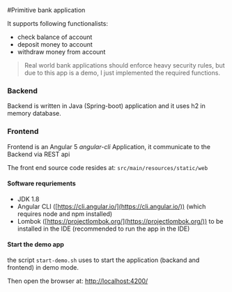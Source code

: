 #Primitive bank application

It supports following functionalists:

* check balance of account
* deposit money to account
* withdraw money from account
  
> Real world bank applications should enforce heavy security rules, but due to this app is a demo, 
I just implemented the required functions.
  
### Backend
Backend is written in Java (Spring-boot) application and it uses h2 in memory database.


### Frontend
Frontend is an Angular 5 *angular-cli* Application, it communicate to the Backend via REST api

The front end source code resides at: `src/main/resources/static/web`

#### Software requriements
* JDK 1.8
* Angular CLI ([https://cli.angular.io/](https://cli.angular.io/)) (which requires node and npm installed)
* Lombok ([https://projectlombok.org/](https://projectlombok.org/)) to be installed in the IDE (recommended 
to run the app in the IDE)

#### Start the demo app
the script `start-demo.sh` uses to start the application (backand and frontend) in demo mode.

Then open the browser at: [http://localhost:4200/](http://localhost:4200/)